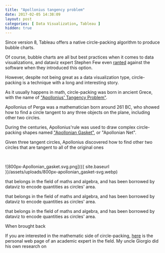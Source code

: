 ```yaml
---
title: "Apollonius tangency problem"
date: 2017-02-05 14:38:09
layout: post
categories: [ Data Visualization, Tableau ]
hidden: true
---
```


Since version 8, Tableau offers a native circle-packing algorithm to produce bubble charts.

Of course, bubble charts are all but best practices when it comes to data visualizations, and dataviz expert Stephen Few even [ranted](http://www.perceptualedge.com/blog/?p=1532) against the software when they introduced this option.

However, despite not being great as a data visualization type, circle-packing is a technique with a long and interesting story.

As it usually happens in math, circle-packing was born in ancient Grece, with the name of ["Apollonius' Tangency Problem"](http://www.mathpages.com/home/kmath113/kmath113.htm).

Apollonius of Perga was a mathematician born around 261 BC, who showed how to find a circle tangent to any three objects on the plane, including other two circles.

During the centuries, Apollonius'rule was used to draw complex circle-packing shapes named ["Apollonian Gasket"](https://en.wikipedia.org/wiki/Apollonian_gasket), or "Apollonian Net".

Given three tangent circles, Apollonius discovered how to find other two circles that are tangent to all of the original ones

 

![800px-Apollonian_gasket.svg.png]({{ site.baseurl }}/assets/uploads/800px-apollonian_gasket-svg.webp)

that belongs in the field of maths and algebra, and has been borrowed by dataviz to encode quantities as circles' area.

that belongs in the field of maths and algebra, and has been borrowed by dataviz to encode quantities as circles' area.

that belongs in the field of maths and algebra, and has been borrowed by dataviz to encode quantities as circles' area.

When brought back

If you are interested in the mathematic side of circle-packing, [here](http://www.math.utk.edu/~kens/) is the personal web page of an academic expert in the field. My uncle Giorgio did his own research on
